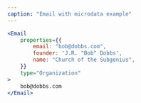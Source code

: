 ```yaml
---
caption: "Email with microdata example"
---
```


<!-- markdownlint-disable MD041 -->
<!-- dprint-ignore -->

```jsx
<Email
	properties={{
		email: "bob@dobbs.com",
		founder: 'J.R. "Bob" Dobbs',
		name: "Church of the Subgenius",
	}}
	type="Organization"
>
	bob@dobbs.com
</Email>
```
